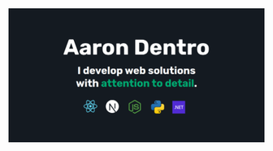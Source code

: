 <a href="https://aarondentro.dev" target="_blank" rel="noopener noreferrer">
  <img
    alt="Aaron Dentro | Web Developer"
    src="https://raw.githubusercontent.com/aarondentrodev/aarondentrodev/main/og.png"
  />
</a>

